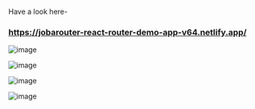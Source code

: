Have a look here- 
### https://jobarouter-react-router-demo-app-v64.netlify.app/

![image](https://github.com/Skyy-Banerjee/JobaRouter/assets/51888502/25421227-1f7a-4d02-865f-db15e0bbc8ee)

![image](https://github.com/Skyy-Banerjee/JobaRouter/assets/51888502/00138b58-e655-4ce2-bc7d-480e12bdd194)

![image](https://github.com/Skyy-Banerjee/JobaRouter/assets/51888502/bd0cda4d-e80f-4151-b3d7-2c0084b8fa29)

![image](https://github.com/Skyy-Banerjee/JobaRouter/assets/51888502/c090b623-4b02-4ea4-a207-c1e65f76f0d4)



